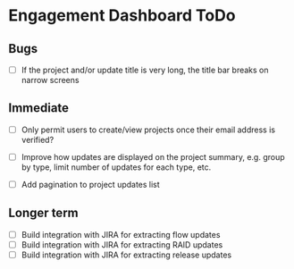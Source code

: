 # Engagement Dashboard ToDo

## Bugs

- [ ] If the project and/or update title is very long, the title bar breaks
      on narrow screens

## Immediate

- [ ] Only permit users to create/view projects once their email address is
      verified?

- [ ] Improve how updates are displayed on the project summary, e.g. group
      by type, limit number of updates for each type, etc.
- [ ] Add pagination to project updates list

## Longer term

- [ ] Build integration with JIRA for extracting flow updates
- [ ] Build integration with JIRA for extracting RAID updates
- [ ] Build integration with JIRA for extracting release updates